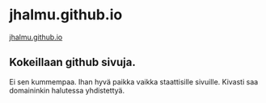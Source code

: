 # jhalmu.github.io
[jhalmu.github.io](https://jhalmu.github.io)


## Kokeillaan github sivuja. 
Ei sen kummempaa. Ihan hyvä paikka vaikka staattisille sivuille. Kivasti saa domaininkin halutessa yhdistettyä.
